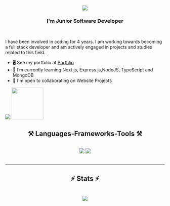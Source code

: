 <h1 align="center">
    <img src="https://readme-typing-svg.herokuapp.com/?font=Righteous&size=35&center=true&vCenter=true&width=500&height=50&duration=4000&lines=Hi+There!+👋;" />
</h1>
<h3 align="center">I'm Junior Software Developer</h3>

<br/>

I have been involved in coding for 4 years. I am working towards becoming a full stack developer and am actively engaged in projects and studies related to this field.

* 🖥️  See my portfolio at [Portfilio](https://redlanterndev.github.io/portfolio/)
* 🧠  I’m currently learning Next.js, Express.js,NodeJS, TypeScript and MongoDB
* 🤝  I'm open to collaborating on Website Projects

<a href="https://www.github.com/redlanterndev" target="_blank" rel="noreferrer"><img src="https://img.shields.io/github/followers/redlanterndev?logo=github&style=for-the-badge&color=ffffff&labelColor=1c1917" /></a>
<img width=100 src="https://visitor-badge.laobi.icu/badge?page_id=redlanterndev.redlanterndev" />
<h2 align="center">⚒️ Languages-Frameworks-Tools ⚒️</h2>
<br/>
<div align="center">
    <img src="https://skillicons.dev/icons?i=react,vite,nextjs,html,css,tailwind,bootstrap,js,ts,nodejs,express,mongodb" />
    <img src="https://skillicons.dev/icons?i=py,php,c,cs,wordpress,mysql,jquery,lua,git,github,cloudflare,figma,ps,pr,ae,blender" /><br>
</div>

<br/>
<hr/>

<h2 align="center">⚡ Stats ⚡</h2>
<br>
<div align=center>
 <!--- <a width=390 href="http://www.github.com/redlanterndev"><img src="https://github-readme-stats.vercel.app/api?username=redlanterndev&show_icons=true&hide=&count_private=true&title_color=ffffff&text_color=22c55e&icon_color=ffffff&bg_color=1c1917&hide_border=true&show_icons=true" alt="redlanterndev's GitHub stats" /></a>-->
  <a width=390 href="http://www.github.com/redlanterndev"><img src="https://github-readme-streak-stats.herokuapp.com/?user=redlanterndev&stroke=22c55e&background=1c1917&ring=ffffff&fire=ffffff&currStreakNum=22c55e&currStreakLabel=ffffff&sideNums=22c55e&sideLabels=22c55e&dates=22c55e&hide_border=true" /></a>
  <br/>
  <!---<a width=320 href="https://github.com/redlanterndev" align="left"><img src="https://github-readme-stats.vercel.app/api/top-langs/?username=redlanterndev&langs_count=10&title_color=ffffff&text_color=22c55e&icon_color=ffffff&bg_color=1c1917&hide_border=true&locale=en&custom_title=Top%20%Languages" alt="Top Languages" /></a> -->
</div>

<br/>

